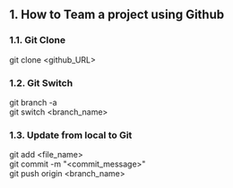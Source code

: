 ## 1. How to Team a project using Github
### 1.1. Git Clone
git clone <github_URL>  
### 1.2. Git Switch
git branch -a  
git switch <branch_name>
### 1.3. Update from local to Git
git add <file_name>  
git commit -m "<commit_message>"  
git push origin <branch_name>  

